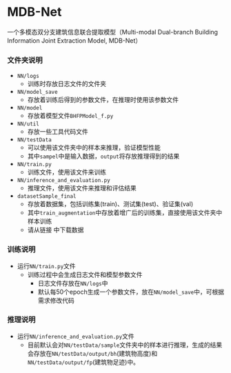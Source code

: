 # MDB-Net
一个多模态双分支建筑信息联合提取模型（Multi-modal Dual-branch Building Information Joint Extraction Model, MDB-Net）

### 文件夹说明
- `NN/logs`
	- 训练时存放日志文件的文件夹
- `NN/model_save`
	- 存放着训练后得到的参数文件，在推理时使用该参数文件
- `NN/model`
	- 存放着模型文件`BHFPModel_f.py`
- `NN/util`
	- 存放一些工具代码文件
- `NN/testData`
	- 可以使用该文件夹中的样本来推理，验证模型性能
	- 其中`sampel`中是输入数据，`output`将存放推理得到的结果
- `NN/train.py`
	- 训练文件，使用该文件来训练
- `NN/inference_and_evaluation.py`
	- 推理文件，使用该文件来推理和评估结果
- `datasetSample_final`
	- 存放着数据集，包括训练集(train)、测试集(test)、验证集(val)
	- 其中`train_augmentation`中存放着增广后的训练集，直接使用该文件夹中样本训练
  - 请从链接  中下载数据 

### 训练说明
- 运行`NN/train.py`文件
	- 训练过程中会生成日志文件和模型参数文件
		- 日志文件存放在`NN/logs`中
		- 默认每50个epoch生成一个参数文件，放在`NN/model_save`中，可根据需求修改代码


### 推理说明
- 运行`NN/inference_and_evaluation.py`文件
	- 目前默认会对`NN/testData/sample`文件夹中的样本进行推理，生成的结果会存放在`NN/testData/output/bh`(建筑物高度)和`NN/testData/output/fp`(建筑物足迹)中。
